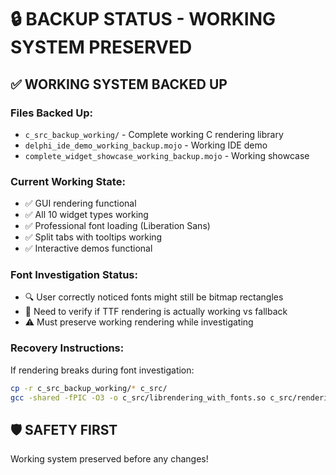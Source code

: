 # 🔒 BACKUP STATUS - WORKING SYSTEM PRESERVED

## ✅ WORKING SYSTEM BACKED UP

### **Files Backed Up:**
- `c_src_backup_working/` - Complete working C rendering library
- `delphi_ide_demo_working_backup.mojo` - Working IDE demo
- `complete_widget_showcase_working_backup.mojo` - Working showcase

### **Current Working State:**
- ✅ GUI rendering functional
- ✅ All 10 widget types working
- ✅ Professional font loading (Liberation Sans)
- ✅ Split tabs with tooltips working
- ✅ Interactive demos functional

### **Font Investigation Status:**
- 🔍 User correctly noticed fonts might still be bitmap rectangles
- 📝 Need to verify if TTF rendering is actually working vs fallback
- ⚠️  Must preserve working rendering while investigating

### **Recovery Instructions:**
If rendering breaks during font investigation:
```bash
cp -r c_src_backup_working/* c_src/
gcc -shared -fPIC -O3 -o c_src/librendering_with_fonts.so c_src/rendering_with_fonts.c -lglfw -lGL -lm
```

## 🛡️ SAFETY FIRST
Working system preserved before any changes!